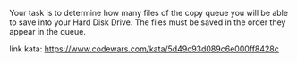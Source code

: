 Your task is to determine how many files of the copy queue you will be able to save into your Hard Disk Drive. The files must be saved in the order they appear in the queue.


link kata: https://www.codewars.com/kata/5d49c93d089c6e000ff8428c